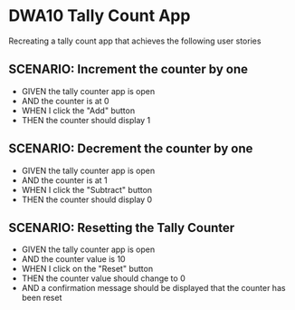 # DWA10 Tally Count App

Recreating a tally count app that achieves the following user stories

## SCENARIO: Increment the counter by one
- GIVEN the tally counter app is open
- AND the counter is at 0
- WHEN I click the "Add" button
- THEN the counter should display 1
 

## SCENARIO: Decrement the counter by one
- GIVEN the tally counter app is open
- AND the counter is at 1
- WHEN I click the "Subtract" button
- THEN the counter should display 0
 

## SCENARIO: Resetting the Tally Counter
- GIVEN the tally counter app is open
- AND the counter value is 10
- WHEN I click on the "Reset" button
- THEN the counter value should change to 0
- AND a confirmation message should be displayed that the counter has been reset
